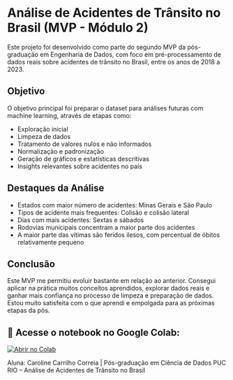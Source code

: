 # Análise de Acidentes de Trânsito no Brasil (MVP - Módulo 2)

Este projeto foi desenvolvido como parte do segundo MVP da pós-graduação em Engenharia de Dados, com foco em pré-processamento de dados reais sobre acidentes de trânsito no Brasil, entre os anos de 2018 a 2023.

## Objetivo

O objetivo principal foi preparar o dataset para análises futuras com machine learning, através de etapas como:
- Exploração inicial
- Limpeza de dados
- Tratamento de valores nulos e não informados
- Normalização e padronização
- Geração de gráficos e estatísticas descritivas
- Insights relevantes sobre acidentes no país

## Destaques da Análise

- Estados com maior número de acidentes: Minas Gerais e São Paulo
- Tipos de acidente mais frequentes: Colisão e colisão lateral
- Dias com mais acidentes: Sextas e sábados
- Rodovias municipais concentram a maior parte dos acidentes
- A maior parte das vítimas são feridos ilesos, com percentual de óbitos relativamente pequeno

## Conclusão

Este MVP me permitiu evoluir bastante em relação ao anterior. Consegui aplicar na prática muitos conceitos aprendidos, explorar dados reais e ganhar mais confiança no processo de limpeza e preparação de dados. Estou muito satisfeita com o que aprendi e empolgada para as próximas etapas da pós.

## 🔗 Acesse o notebook no Google Colab:

[![Abrir no Colab](https://colab.research.google.com/assets/colab-badge.svg)](https://colab.research.google.com/github/carrilho91/analiseacidentesdetransito/blob/main/An%C3%A1lise_de_acidentes_de_tr%C3%A2nsito_no_Brasil.ipynb)


Aluna:
Caroline Carrilho Correia | Pós-graduação em Ciência de Dados PUC RIO – Análise de Acidentes de Trânsito no Brasil
